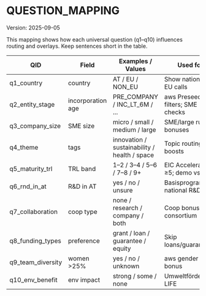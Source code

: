# QUESTION_MAPPING

Version: 2025-09-05

This mapping shows how each universal question (q1–q10) influences routing and overlays. Keep sentences short in the table.

| QID | Field | Examples / Values | Used for |
|---|---|---|---|
| q1_country | country | AT / EU / NON_EU | Show national AT; EU calls |
| q2_entity_stage | incorporation age | PRE_COMPANY / INC_LT_6M / ... | aws Preseed filters; SME checks |
| q3_company_size | SME size | micro / small / medium / large | SME/large rules; bonuses |
| q4_theme | tags | innovation / sustainability / health / space | Topic routing & boosts |
| q5_maturity_trl | TRL band | 1–2 / 3–4 / 5–6 / 7–8 / 9+ | EIC Accelerator ≥5; demo vs RIA |
| q6_rnd_in_at | R&D in AT | yes / no / unsure | Basisprogramm; national R&D |
| q7_collaboration | coop type | none / research / company / both | Coop bonuses; consortium |
| q8_funding_types | preference | grant / loan / guarantee / equity | Skip loans/guarantees |
| q9_team_diversity | women >25% | yes / no / unknown | aws gender bonus |
| q10_env_benefit | env impact | strong / some / none | Umweltförderung; LIFE |